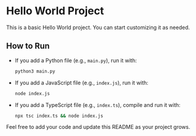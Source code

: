 # Hello World Project

This is a basic Hello World project. You can start customizing it as needed.

## How to Run

- If you add a Python file (e.g., `main.py`), run it with:
  ```sh
  python3 main.py
  ```
- If you add a JavaScript file (e.g., `index.js`), run it with:
  ```sh
  node index.js
  ```
- If you add a TypeScript file (e.g., `index.ts`), compile and run it with:
  ```sh
  npx tsc index.ts && node index.js
  ```

Feel free to add your code and update this README as your project grows.
